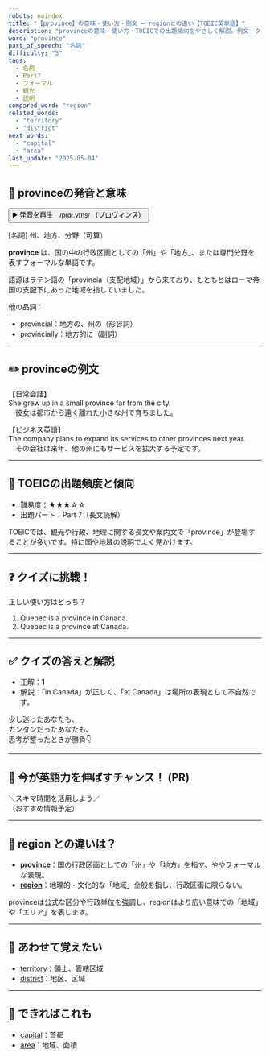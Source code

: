 ```yaml
---
robots: noindex
title: "【province】の意味・使い方・例文 ― regionとの違い【TOEIC英単語】"
description: "provinceの意味・使い方・TOEICでの出題傾向をやさしく解説。例文・クイズ付きでregionとの違いもわかりやすく学べます。"
word: "province"
part_of_speech: "名詞"
difficulty: "3"
tags:
  - 名詞
  - Part7
  - フォーマル
  - 観光
  - 説明
compared_word: "region"
related_words:
  - "territory"
  - "district"
next_words:
  - "capital"
  - "area"
last_update: "2025-05-04"
---
```


## 🔰 provinceの発音と意味

<button class="play-audio" onclick="playTTS('province')">
  <span class="play-audio-main">
    ▶️ 発音を再生　/prɑː.vɪns/
  </span>
  <span class="play-audio-sub">
    （プロヴィンス）
  </span>
</button>

[名詞] 州、地方、分野（可算）

**province** は、国の中の行政区画としての「州」や「地方」、または専門分野を表すフォーマルな単語です。

語源はラテン語の「provincia（支配地域）」から来ており、もともとはローマ帝国の支配下にあった地域を指していました。

他の品詞：  
- provincial：地方の、州の（形容詞）
- provincially：地方的に（副詞）

---

## ✏️ provinceの例文

【日常会話】  
She grew up in a small province far from the city.  
　彼女は都市から遠く離れた小さな州で育ちました。

【ビジネス英語】  
The company plans to expand its services to other provinces next year.  
　その会社は来年、他の州にもサービスを拡大する予定です。

---

## 🎯 TOEICの出題頻度と傾向

- 難易度：★★★☆☆
- 出題パート：Part 7（長文読解）

TOEICでは、観光や行政、地理に関する長文や案内文で「province」が登場することが多いです。特に国や地域の説明でよく見かけます。

---

## ❓ クイズに挑戦！

正しい使い方はどっち？

1. Quebec is a province in Canada.  
2. Quebec is a province at Canada.

---

## ✅ クイズの答えと解説

- 正解：**1**
- 解説：「in Canada」が正しく、「at Canada」は場所の表現として不自然です。

少し迷ったあなたも、  
カンタンだったあなたも、  
思考が整ったときが勝負👇️

---

## 🚀 今が英語力を伸ばすチャンス！ (PR)

<div class="info-center">
＼スキマ時間を活用しよう／<br>  
（おすすめ情報予定）
</div>

---

## 🤔  region との違いは？

- **province**：国の行政区画としての「州」や「地方」を指す、ややフォーマルな表現。
- **[region](/region)**：地理的・文化的な「地域」全般を指し、行政区画に限らない。

provinceは公式な区分や行政単位を強調し、regionはより広い意味での「地域」や「エリア」を表します。

---

## 🧩 あわせて覚えたい

- [territory](/territory)：領土、管轄区域
- [district](/district)：地区、区域

---

## 📖 できればこれも

- [capital](/capital)：首都
- [area](/area)：地域、面積

<!-- cvid: aid33_bid06 -->
